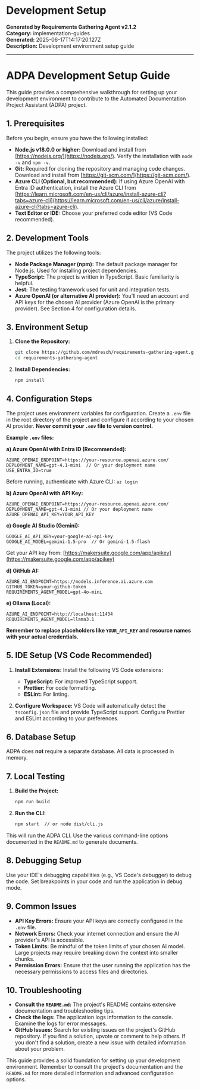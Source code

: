 # Development Setup

**Generated by Requirements Gathering Agent v2.1.2**  
**Category:** implementation-guides  
**Generated:** 2025-06-17T14:17:20.127Z  
**Description:** Development environment setup guide

---

# ADPA Development Setup Guide

This guide provides a comprehensive walkthrough for setting up your development environment to contribute to the Automated Documentation Project Assistant (ADPA) project.

## 1. Prerequisites

Before you begin, ensure you have the following installed:

* **Node.js v18.0.0 or higher:**  Download and install from [https://nodejs.org/](https://nodejs.org/).  Verify the installation with `node -v` and `npm -v`.
* **Git:**  Required for cloning the repository and managing code changes.  Download and install from [https://git-scm.com/](https://git-scm.com/).
* **Azure CLI (Optional, but recommended):** If using Azure OpenAI with Entra ID authentication, install the Azure CLI from [https://learn.microsoft.com/en-us/cli/azure/install-azure-cli?tabs=azure-cli](https://learn.microsoft.com/en-us/cli/azure/install-azure-cli?tabs=azure-cli).
* **Text Editor or IDE:** Choose your preferred code editor (VS Code recommended).

## 2. Development Tools

The project utilizes the following tools:

* **Node Package Manager (npm):** The default package manager for Node.js. Used for installing project dependencies.
* **TypeScript:**  The project is written in TypeScript.  Basic familiarity is helpful.
* **Jest:** The testing framework used for unit and integration tests.
* **Azure OpenAI (or alternative AI provider):**  You'll need an account and API keys for the chosen AI provider (Azure OpenAI is the primary provider).  See Section 4 for configuration details.


## 3. Environment Setup

1. **Clone the Repository:**
   ```bash
   git clone https://github.com/mdresch/requirements-gathering-agent.git
   cd requirements-gathering-agent
   ```

2. **Install Dependencies:**
   ```bash
   npm install
   ```

## 4. Configuration Steps

The project uses environment variables for configuration. Create a `.env` file in the root directory of the project and configure it according to your chosen AI provider.  **Never commit your `.env` file to version control.**

**Example `.env` files:**

**a) Azure OpenAI with Entra ID (Recommended):**

```
AZURE_OPENAI_ENDPOINT=https://your-resource.openai.azure.com/
DEPLOYMENT_NAME=gpt-4.1-mini  // Or your deployment name
USE_ENTRA_ID=true
```

Before running, authenticate with Azure CLI: `az login`

**b) Azure OpenAI with API Key:**

```
AZURE_OPENAI_ENDPOINT=https://your-resource.openai.azure.com/
DEPLOYMENT_NAME=gpt-4.1-mini // Or your deployment name
AZURE_OPENAI_API_KEY=YOUR_API_KEY
```

**c) Google AI Studio (Gemini):**

```
GOOGLE_AI_API_KEY=your-google-ai-api-key
GOOGLE_AI_MODEL=gemini-1.5-pro  // Or gemini-1.5-flash
```

Get your API key from: [https://makersuite.google.com/app/apikey](https://makersuite.google.com/app/apikey)

**d) GitHub AI:**

```
AZURE_AI_ENDPOINT=https://models.inference.ai.azure.com
GITHUB_TOKEN=your-github-token
REQUIREMENTS_AGENT_MODEL=gpt-4o-mini
```

**e) Ollama (Local):**

```
AZURE_AI_ENDPOINT=http://localhost:11434
REQUIREMENTS_AGENT_MODEL=llama3.1
```


**Remember to replace placeholders like `YOUR_API_KEY` and resource names with your actual credentials.**


## 5. IDE Setup (VS Code Recommended)

1. **Install Extensions:** Install the following VS Code extensions:
    * **TypeScript:** For improved TypeScript support.
    * **Prettier:** For code formatting.
    * **ESLint:** For linting.

2. **Configure Workspace:**  VS Code will automatically detect the `tsconfig.json` file and provide TypeScript support. Configure Prettier and ESLint according to your preferences.

## 6. Database Setup

ADPA does **not** require a separate database.  All data is processed in memory.


## 7. Local Testing

1. **Build the Project:**
   ```bash
   npm run build
   ```

2. **Run the CLI:**
   ```bash
   npm start  // or node dist/cli.js
   ```

This will run the ADPA CLI.  Use the various command-line options documented in the `README.md` to generate documents.


## 8. Debugging Setup

Use your IDE's debugging capabilities (e.g., VS Code's debugger) to debug the code.  Set breakpoints in your code and run the application in debug mode.


## 9. Common Issues

* **API Key Errors:** Ensure your API keys are correctly configured in the `.env` file.
* **Network Errors:** Check your internet connection and ensure the AI provider's API is accessible.
* **Token Limits:**  Be mindful of the token limits of your chosen AI model.  Large projects may require breaking down the context into smaller chunks.
* **Permission Errors:** Ensure that the user running the application has the necessary permissions to access files and directories.


## 10. Troubleshooting

* **Consult the `README.md`:** The project's README contains extensive documentation and troubleshooting tips.
* **Check the logs:**  The application logs information to the console.  Examine the logs for error messages.
* **GitHub Issues:** Search for existing issues on the project's GitHub repository.  If you find a solution, upvote or comment to help others. If you don't find a solution, create a new issue with detailed information about your problem.


This guide provides a solid foundation for setting up your development environment.  Remember to consult the project's documentation and the `README.md` for more detailed information and advanced configuration options.
